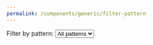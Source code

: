 ```yaml
---
permalink: /components/generic/filter-pattern
---
```

<!-- Start of /components/generic/filter-pattern -->
<form id="filter-patterns" class="form-inline">
    <div class="form-group" style="margin: auto;">
        <label for="filter-patterns-select" class="mr-2">Filter by pattern:</label>
        <select class="custom-select form-control" id="filter-patterns-select" name="pattern">
          <option selected value='all'>All patterns</option>
        </select>
    </div>
</form>
<!-- End of /components/generic/filter-pattern -->
